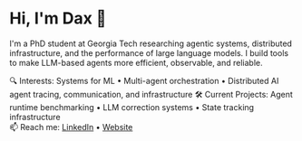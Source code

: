 # Hi, I'm Dax 👋

I'm a PhD student at Georgia Tech researching agentic systems, distributed infrastructure, and the performance of large language models. I build tools to make LLM-based agents more efficient, observable, and reliable.

🔍 Interests: Systems for ML • Multi-agent orchestration • Distributed AI agent tracing, communication, and infrastructure
🛠️ Current Projects: Agent runtime benchmarking • LLM correction systems • State tracking infrastructure  
📫 Reach me: [LinkedIn](https://www.linkedin.com/in/daxvdv/) • [Website](https://daxdelvira.github.io/)
